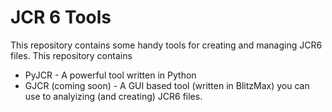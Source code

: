 # JCR 6 Tools
This repository contains some handy tools for creating and managing JCR6 files.
This repository contains

- PyJCR - A powerful tool written in Python
- GJCR (coming soon) - A GUI based tool (written in BlitzMax) you can use to analyizing (and creating) JCR6 files.